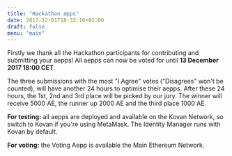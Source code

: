 ```yaml
---
title: "Hackathon æpps"
date: 2017-12-01T18:33:16+01:00
draft: false
menu: "main"
---
```


Firstly we thank all the Hackathon participants for contributing and submitting your aepps! All aepps can now be voted for until **13 December 2017 18:00 CET**.

The three submissions with the most "I Agree" votes ("Disagrees" won't be counted), will have another 24 hours to optimise their aepps. After these 24 hours, the 1st, 2nd and 3rd place will be picked by our jury. The winner will receive 5000 AE, the runner up 2000 AE and the third place 1000 AE.

**For testing:** all aepps are deployed and available on the Kovan Network, so switch to Kovan if you're using MetaMask. The Identity Manager runs with Kovan by default.

**For voting:** the Voting Aepp is available the Main Ethereum Network.
